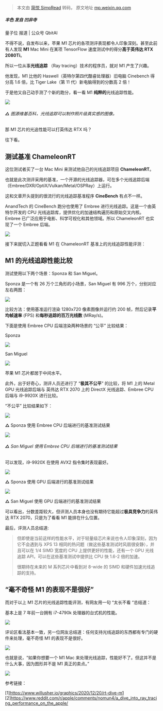 > 本文由 [简悦 SimpRead](http://ksria.com/simpread/) 转码， 原文地址 [mp.weixin.qq.com](https://mp.weixin.qq.com/s?__biz=MzIzNjc1NzUzMw==&mid=2247580887&idx=4&sn=87b13ec2e6807bf7e2658d9c60bd4408&chksm=e8d10ba5dfa682b37cf20fe2da8373e14b83aa89f337a4e88c1acf763d5f2b074106b4916b98&mpshare=1&scene=1&srcid=0608mUIe6cFnvyRqbvr3yqQU&sharer_sharetime=1623114661153&sharer_shareid=7fece245937ac96f04f0fb8e1311fff1#rd)

##### 丰色 发自 凹非寺  
量子位 报道 | 公众号 QbitAI

不得不说，自发布以来，苹果 M1 芯片的各项测评表现都令人印象深刻。甚至此前有人发现 **M1** Mac Mini 在某项 TensorFlow 速度测试中的得分**高于英伟达 RTX 2080Ti**。

所以一位从事**光线追踪** （Ray tracing）技术的程序员，就对 M1 产生了兴趣。

他发现，M1 比他的 Haswell（英特尔第四代酷睿处理器）旧电脑 Cinebench 得分高 1.6 倍，比 Tiger Lake（第 11 代）新电脑得到的分数高 2 倍！

于是他又自己动手测了个新的跑分，看一看 M1 **纯粹的**光线追踪性能。

![](https://mmbiz.qpic.cn/mmbiz_png/YicUhk5aAGtA4utQTXRkCibv3icyVMQe5x2ia6ibN47GGs4nFxd7iczjsSJbmxDPPb98KmkQSE4GmReZ4HalFY5kmZpA/640?wx_fmt=png)

###### **△** 图源维基百科，光线追踪可以制作照片级真实感的图像。  

那 M1 芯片的光追性能可以打英伟达 RTX 吗？

往下看。

测试基准 ChameleonRT
----------------

这位测试者买了一台 Mac Mini 来测试他自己的光线追踪项目 **ChameleonRT**。

也就是此次测评采用的基准，一个开源的光线追踪器，可在多个光线追踪后端（Embree/DXR/OptiX/Vulkan/Metal/OSPRay）上运行。

这和文章开头提到的很流行的光线追踪基准程序 **CineBench** 有点不一样。

AnandTech 的 CineBench 跑分也使用了 Embree 进行光线追踪。这是一个由英特尔开发的 CPU 光线追踪库，提供优化的加速结构遍历和原始交叉内核。Embree 已广泛应用于电影、科学可视化和其他领域。所以 ChameleonRT 也实现了一个 Embree 后端。

![](https://mmbiz.qpic.cn/mmbiz_png/YicUhk5aAGtA4utQTXRkCibv3icyVMQe5x2Hywx3h8PnlHZyfsOUPah1qN52auEs8NnJCNQkfhO9b734P56q0StUw/640?wx_fmt=png)

接下来就切入正题看看 M1 在 ChameleonRT 基准上的光线追踪性能评测：

M1 的光线追踪性能比较
------------

测试使用以下两个场景：Sponza 和 San Miguel。

Sponza 是一个有 26 万个三角形的小场景，San Miguel 有 996 万个，分别对应左右两图：

![](https://mmbiz.qpic.cn/mmbiz_png/YicUhk5aAGtA4utQTXRkCibv3icyVMQe5x2LvhLI8F2dTx5ibibiaNsvglkMeyqgE2pepDUicJH4N78gLReIyharzq1zw/640?wx_fmt=png)

比较方法：使用基准运行渲染 1280x720 像素图像并运行约 200 帧，然后记录**平均帧速率** (FPS) 和**每秒追踪的百万光线数** (MRay/s)。

下面是使用 Embree CPU 后端渲染两种场景的 “公平” 比较结果：

Sponza

![](https://mmbiz.qpic.cn/mmbiz_png/YicUhk5aAGtA4utQTXRkCibv3icyVMQe5x2GaPIyqzWRmiaicmhrpafvXIUKM8mfx0iafmCvbkEichDwHMb69cv0L2NFg/640?wx_fmt=png)

San Miguel

![](https://mmbiz.qpic.cn/mmbiz_png/YicUhk5aAGtA4utQTXRkCibv3icyVMQe5x2AoicC8meBGjqLLxD4CVTB0ADibicEDXG8HBzqU18bRb75MBmAPHBnawLQ/640?wx_fmt=png)

苹果 M1 芯片都居于中间水平。

此外，出于好奇心，测评人员还进行了 “**极其不公平**” 的比较，将 M1 上的 Metal GPU 光线追踪后端与 英伟达 RTX 2070 上的 DirectX 光线追踪、Embree CPU 后端与 i9-9920X 进行比较。

“不公平” 比较结果如下：

![](https://mmbiz.qpic.cn/mmbiz_png/YicUhk5aAGtA4utQTXRkCibv3icyVMQe5x2ba5SCibHDVZcSWGic4GabNRQiaC6O4MdfLgutUvtw2gu8FnEB37ibpaWibg/640?wx_fmt=png)

**△** Sponza 使用 Embree CPU 后端进行的基准测试结果

![](https://mmbiz.qpic.cn/mmbiz_png/YicUhk5aAGtA4utQTXRkCibv3icyVMQe5x22ciazRMQojbfqDHcJ3oKNxE6fTsYYplibV6ZUtefF2ybnctGdQ09YOaA/640?wx_fmt=png)

###### **△** San Miguel 使用 Embree CPU 后端进行的基准测试结果

可以发现，i9-9920X 在使用 AVX2 指令集时表现最好。

![](https://mmbiz.qpic.cn/mmbiz_png/YicUhk5aAGtA4utQTXRkCibv3icyVMQe5x2cFFbKzorm41h3mxZeXibJbz4ibcU0CS1ic3VaTNicg4BcnxX41wAAtCY4g/640?wx_fmt=png)

**△** Sponza 使用 GPU 后端进行的基准测试结果

![](https://mmbiz.qpic.cn/mmbiz_png/YicUhk5aAGtA4utQTXRkCibv3icyVMQe5x2bnzdwvMhs1YFcwtrfB9taDRTwL1BTHMa9wHe7dvh23vlvjODbwGhQA/640?wx_fmt=png)

**△** San Miguel 使用 GPU 后端进行的基准测试结果

可以看出，分数差距较大，但评测人员本身也没有期待它能超过**极具竞争力**的英伟达 RTX 2070，只是为了看看 M1 能排在什么位置。

最后，评测人员总结道:

> 但即使是当前这样的性能水平，对于轻量级芯片来说也令人印象深刻，因为它不会遇到与 XPS 13 相同的热问题（做这些基准测试时风扇很安静），并且可以在 1/4 SIMD 宽度的 CPU 上提供更好的性能，还有一个 GPU 光线追踪 API，可以在这些基准测试中提供比 CPU 快 1.6-2 倍的加速。
> 
> 很期待在未来的 M 系列芯片中看到对 8-wide 的 SIMD 和硬件加速光线追踪的支持。

“毫不奇怪 M1 的表现不是很好”
-----------------

而对于以上 M1 芯片的光线追踪性能评测，有网友用一句 “太长不看 “总结道：

基本上是 7 年前一台拥有 i7-4790k 处理器的台式机的性能。

![](https://mmbiz.qpic.cn/mmbiz_png/YicUhk5aAGtA4utQTXRkCibv3icyVMQe5x25Zx9Nj0jwulCzo3ps2DAEXxhNnkgu8Jckx9Hdy0Sib1kicJ7yMtdSbKw/640?wx_fmt=png)

评论区看法基本一致，另一位网友总结道：任何支持光线追踪的东西都有专门的硬件来处理，毫不奇怪 M1 的表现不是很好。

![](https://mmbiz.qpic.cn/mmbiz_png/YicUhk5aAGtA4utQTXRkCibv3icyVMQe5x2fB7grzJNDla8cb28c2Mx8YufeTfbA1znviagxQhhD4yyd9EGdPg3iboA/640?wx_fmt=png)

也就是说，“如果你想要一个 M1 Mac 来处理光线追踪，性能好不了。但这并不是什么大事，因为图形并不是 M1 真正的卖点。”

![](https://mmbiz.qpic.cn/mmbiz_png/YicUhk5aAGtA4utQTXRkCibv3icyVMQe5x2EN7LO8cKIiaZoWmsLibxeVhvNBI8icBlEsnGeM3RibT2aDaNC3gdiatFRaA/640?wx_fmt=png)

参考链接：

[1]https://www.willusher.io/graphics/2020/12/20/rt-dive-m1  
[2]https://www.reddit.com/r/apple/comments/nomun4/a_dive_into_ray_tracing_performance_on_the_apple/